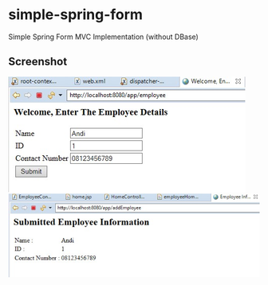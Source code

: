 # simple-spring-form
 Simple Spring Form MVC Implementation (without DBase)

## Screenshot
![Image input](https://github.com/andiads/simple-spring-form/blob/master/screenshot/%7BF4DBE54B-BE06-49CB-8478-602ABE190779%7D.png.jpg)
![Image result](https://github.com/andiads/simple-spring-form/blob/master/screenshot/%7B256DC9BA-8A52-436F-918B-EB1ACDABEC13%7D.png.jpg)
